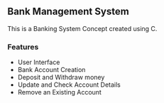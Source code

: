 <h2>Bank Management System</h2>

This is a Banking System Concept created using C.

<h3>Features</h3>
<ul>
<li>User Interface</li> 
<li>Bank Account Creation</li>
<li>Deposit and Withdraw money</li>
<li>Update and Check Account Details</li>
<li>Remove an Existing Account</li>
</ul>
